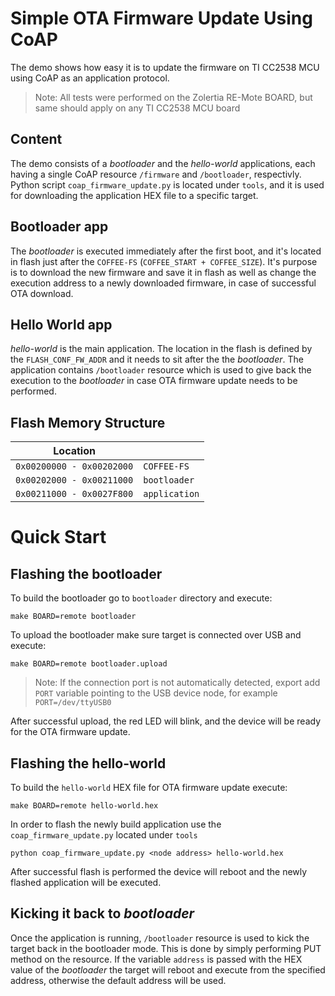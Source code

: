 # Simple OTA Firmware Update Using CoAP
The demo shows how easy it is to update the firmware on TI CC2538 MCU using CoAP as an application protocol.
> Note: All tests were performed on the Zolertia RE-Mote BOARD, but same should apply on any TI CC2538 MCU board

## Content
The demo consists of a _bootloader_ and the _hello-world_ applications, each having a single CoAP resource `/firmware` and `/bootloader`, respectivly. Python script `coap_firmware_update.py` is located under `tools`, and it is used for downloading the application HEX file to a specific target.

## Bootloader app
The _bootloader_ is executed immediately after the first boot, and it's located in flash just after the `COFFEE-FS` (`COFFEE_START + COFFEE_SIZE`). It's purpose is to download the new firmware and save it in flash as well as change the execution address to a newly downloaded firmware, in case of successful OTA download.

## Hello World app
_hello-world_ is the main application. The location in the flash is defined by the `FLASH_CONF_FW_ADDR` and it needs to sit after the the _bootloader_. The application contains `/bootloader` resource which is used to give back the execution to the _bootloader_ in case OTA firmware update needs to be performed.

## Flash Memory Structure

| Location                  ||
|---------------------------|---------------|
| `0x00200000 - 0x00202000` | `COFFEE-FS`   |
| `0x00202000 - 0x00211000` | `bootloader`  |
| `0x00211000 - 0x0027F800` | `application` |

# Quick Start
## Flashing the bootloader
To build the bootloader go to `bootloader` directory and execute:

    make BOARD=remote bootloader
To upload the bootloader make sure target is connected over USB and execute:

    make BOARD=remote bootloader.upload
> Note: If the connection port is not automatically detected, export add `PORT` variable pointing to the USB device node, for example `PORT=/dev/ttyUSB0`

After successful upload, the red LED will blink, and the device will be ready for the OTA firmware update.

## Flashing the hello-world
To build the `hello-world` HEX file for OTA firmware update execute:

    make BOARD=remote hello-world.hex

In order to flash the newly build application use the `coap_firmware_update.py` located under `tools`

    python coap_firmware_update.py <node address> hello-world.hex

After successful flash is performed the device will reboot and the newly flashed application will be executed.

## Kicking it back to _bootloader_
Once the application is running, `/bootloader` resource is used to kick the target back in the bootloader mode. This is done by simply performing PUT method on the resource. If the variable `address` is passed with the HEX value of the _bootloader_ the target will reboot and execute from the specified address, otherwise the default address will be used.
